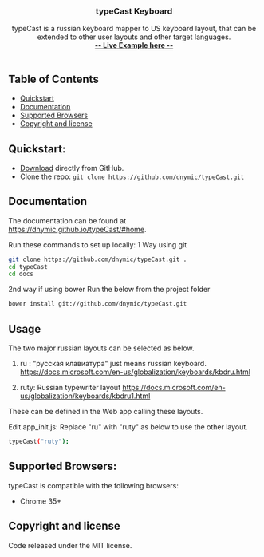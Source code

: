 ﻿<p align="center">
  <a href="https://dnymic.github.io/typeCast/">
  </a>

  <h3 align="center">typeCast Keyboard</h3>

  <p align="center">
    typeCast is a russian keyboard mapper to US keyboard layout, that can be extended to other user layouts and other target languages.
    <br>
    <a href="https://dnymic.github.io/typeCast/#home"><strong>-- Live Example here --</strong></a>
    <br>
    <br>
    
</p>

## Table of Contents
- [Quickstart](#quickstart)
- [Documentation](#documentation)
- [Supported Browsers](#supported-browsers)
- [Copyright and license](#copyright-and-license)

## Quickstart:

- [Download](https://github.com/dnymic/typeCast) directly from GitHub.
- Clone the repo: `git clone https://github.com/dnymic/typeCast.git`


## Documentation
The documentation can be found at <https://dnymic.github.io/typeCast/#home>. 

Run these commands to set up locally:
1 Way using git
```bash
git clone https://github.com/dnymic/typeCast.git .
cd typeCast
cd docs
```
2nd way if using bower
Run the below from the project folder
```bash
bower install git://github.com/dnymic/typeCast.git
```


## Usage
The two major russian layouts can be selected as below.

1) ru : "русская клавиатура" just means russian keyboard.
https://docs.microsoft.com/en-us/globalization/keyboards/kbdru.html

2) ruty: Russian typewriter layout
https://docs.microsoft.com/en-us/globalization/keyboards/kbdru1.html 

These can be defined in the Web app calling these layouts.

Edit app_init.js:
Replace "ru" with "ruty" as below to use the other layout.
```bash
typeCast("ruty");
```


## Supported Browsers:
typeCast is compatible with the following browsers:

- Chrome 35+


## Copyright and license
Code released under the MIT license.
